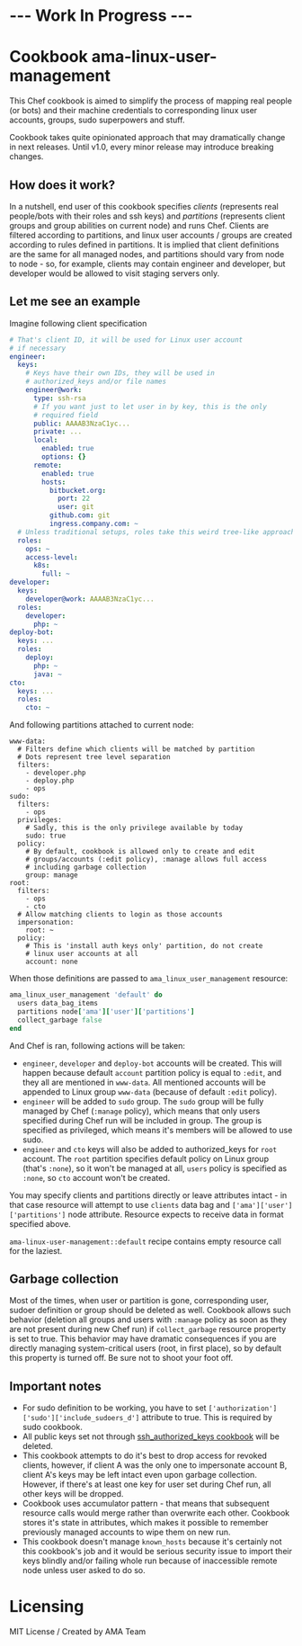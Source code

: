 # --- Work In Progress ---

# Cookbook ama-linux-user-management

This Chef cookbook is aimed to simplify the process of mapping real
people (or bots) and their machine credentials to corresponding linux 
user accounts, groups, sudo superpowers and stuff.

Cookbook takes quite opinionated approach that may dramatically change
in next releases. Until v1.0, every minor release may introduce 
breaking changes.

## How does it work?

In a nutshell, end user of this cookbook specifies *clients* 
(represents real people/bots with their roles and ssh keys) and 
*partitions* (represents client groups and group abilities on 
current node) and runs Chef. Clients are filtered according to 
partitions, and linux user accounts / groups are created according to
rules defined in partitions. It is implied that client definitions are
the same for all managed nodes, and partitions should vary from node to
node - so, for example, clients may contain engineer and developer, but
developer would be allowed to visit staging servers only.

## Let me see an example

Imagine following client specification

```yml
# That's client ID, it will be used for Linux user account
# if necessary
engineer:
  keys:
    # Keys have their own IDs, they will be used in 
    # authorized_keys and/or file names 
    engineer@work:
      type: ssh-rsa
      # If you want just to let user in by key, this is the only 
      # required field
      public: AAAAB3NzaC1yc...
      private: ...
      local:
        enabled: true
        options: {}
      remote:
        enabled: true
        hosts:
          bitbucket.org:
            port: 22
            user: git
          github.com: git
          ingress.company.com: ~
  # Unless traditional setups, roles take this weird tree-like approach
  roles:
    ops: ~
    access-level:
      k8s:
        full: ~
developer:
  keys: 
    developer@work: AAAAB3NzaC1yc...
  roles:
    developer:
      php: ~
deploy-bot:
  keys: ...
  roles:
    deploy:
      php: ~
      java: ~
cto:
  keys: ...
  roles:
    cto: ~
```

And following partitions attached to current node:

```
www-data:
  # Filters define which clients will be matched by partition
  # Dots represent tree level separation
  filters:
    - developer.php
    - deploy.php
    - ops
sudo:
  filters:
    - ops
  privileges:
    # Sadly, this is the only privilege available by today
    sudo: true
  policy:
    # By default, cookbook is allowed only to create and edit 
    # groups/accounts (:edit policy), :manage allows full access
    # including garbage collection 
    group: manage
root:
  filters:
    - ops
    - cto
  # Allow matching clients to login as those accounts
  impersonation:
    root: ~
  policy:
    # This is 'install auth keys only' partition, do not create 
    # linux user accounts at all
    account: none
```

When those definitions are passed to `ama_linux_user_management` 
resource:

```ruby
ama_linux_user_management 'default' do
  users data_bag_items
  partitions node['ama']['user']['partitions']
  collect_garbage false
end
```
 
And Chef is ran, following actions will be taken:

- `engineer`, `developer` and `deploy-bot` accounts will be created.
This will happen because default `account` partition policy is equal to 
`:edit`, and they all are mentioned in `www-data`. All mentioned 
accounts will be appended to Linux group `www-data` (because of default
`:edit` policy).
- `engineer` will be added to `sudo` group. The `sudo` group will be 
fully managed by Chef (`:manage` policy), which means that only users
specified during Chef run will be included in group. The group is 
specified as privileged, which means it's members will be allowed to 
use sudo.
- `engineer` and `cto` keys will also be added to authorized_keys for
`root` account. The `root` partition specifies default policy on Linux 
group (that's `:none`), so it won't be managed at all, `users` policy
is specified as `:none`, so `cto` account won't be created.

You may specify clients and partitions directly or leave attributes 
intact - in that case resource will attempt to use `clients` data bag 
and `['ama']['user']['partitions']` node attribute. Resource expects to
receive data in format specified above.

`ama-linux-user-management::default` recipe contains empty resource 
call for the laziest.

## Garbage collection

Most of the times, when user or partition is gone, corresponding user,
sudoer definition or group should be deleted as well. Cookbook allows
such behavior (deletion all groups and users with `:manage` policy as 
soon as they are not present during new Chef run) if 
`collect_garbage` resource property is set to true. This behavior 
may have dramatic consequences if you are directly managing 
system-critical users (root, in first place), so by default this 
property is turned off. Be sure not to shoot your foot off.

## Important notes

- For sudo definition to be working, you have to set
`['authorization']['sudo']['include_sudoers_d']` attribute to true. 
This is required by sudo cookbook.
- All public keys set not through 
[ssh_authorized_keys cookbook][auth-keys-cookbook] will be deleted.
- This cookbook attempts to do it's best to drop access for revoked
clients, however, if client A was the only one to impersonate account
B, client A's keys may be left intact even upon garbage collection.
However, if there's at least one key for user set during Chef run, all
other keys will be dropped.
- Cookbook uses accumulator pattern - that means that subsequent 
resource calls would merge rather than overwrite each other. Cookbook
stores it's state in attributes, which makes it possible to remember
previously managed accounts to wipe them on new run.
- This cookbook doesn't manage `known_hosts` because it's certainly not
this cookbook's job and it would be serious security issue to import
their keys blindly and/or failing whole run because of inaccessible 
remote node unless user asked to do so.

# Licensing

MIT License / Created by AMA Team

  [auth-keys-cookbook]: https://supermarket.chef.io/cookbooks/ssh_authorized_keys